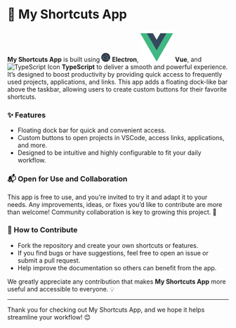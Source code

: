 # 🚀 My Shortcuts App

**My Shortcuts App** is built using <img src="https://raw.githubusercontent.com/LucasJappert/my-shortcuts-dock/68506a05f3b18a84beed7b0c18d5911b8d3015c9/src/assets/electron.svg" width="20" height="20"> **Electron**, ![Vue Icon](https://raw.githubusercontent.com/LucasJappert/my-shortcuts-dock/68506a05f3b18a84beed7b0c18d5911b8d3015c9/src/assets/vue.svg) **Vue**, and ![TypeScript Icon](path/to/typescript-icon.png) **TypeScript** to deliver a smooth and powerful experience. It’s designed to boost productivity by providing quick access to frequently used projects, applications, and links. This app adds a floating dock-like bar above the taskbar, allowing users to create custom buttons for their favorite shortcuts.

### ✨ Features

- Floating dock bar for quick and convenient access.
- Custom buttons to open projects in VSCode, access links, applications, and more.
- Designed to be intuitive and highly configurable to fit your daily workflow.

### 📬 Open for Use and Collaboration

This app is free to use, and you're invited to try it and adapt it to your needs. Any improvements, ideas, or fixes you’d like to contribute are more than welcome! Community collaboration is key to growing this project. 💪

### 🤝 How to Contribute

- Fork the repository and create your own shortcuts or features.
- If you find bugs or have suggestions, feel free to open an issue or submit a pull request.
- Help improve the documentation so others can benefit from the app.

We greatly appreciate any contribution that makes **My Shortcuts App** more useful and accessible to everyone. 💡

---

Thank you for checking out My Shortcuts App, and we hope it helps streamline your workflow! 😊
